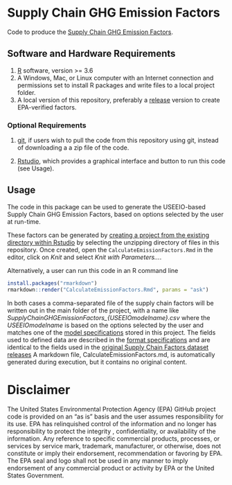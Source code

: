# Supply Chain GHG Emission Factors

Code to produce the [Supply Chain GHG Emission
Factors](https://cfpub.epa.gov/si/si_public_record_Report.cfm?dirEntryId=349324).

## Software and Hardware Requirements

1.  [R](https://www.r-project.org/) software, version &gt;= 3.6
2.  A Windows, Mac, or Linux computer with an Internet connection and
    permissions set to install R packages and write files to a local
    project folder.
3.  A local version of this repository, preferably a [release](releases/)
    version to create EPA-verified factors.

### Optional Requirements

1.  [git](https://github.com/git-guides/install-git), if users wish to
    pull the code from this repository using git, instead of downloading
    a a zip file of the code.

2.  [Rstudio](https://www.rstudio.com/products/rstudio/download/#download),
    which provides a graphical interface and button to run this code
    (see Usage).

## Usage

The code in this package can be used to generate the USEEIO-based Supply
Chain GHG Emission Factors, based on options selected by the user at
run-time.

These factors can be generated by [creating a project from the existing
directory within
Rstudio](https://support.rstudio.com/hc/en-us/articles/200526207-Using-RStudio-Projects)
by selecting the unzipping directory of files in this repository. Once
created, open the `CalculateEmissionFactors.Rmd` in the editor, click on
*Knit* and select *Knit with Parameters…*.

Alternatively, a user can run this code in an R command line

``` r
install.packages("rmarkdown")
rmarkdown::render("CalculateEmissionFactors.Rmd", params = "ask")
```

In both cases a comma-separated file of the supply chain factors will be
written out in the main folder of the project, with a name like
*SupplyChainGHGEmissionFactors\_{USEEIOmodelname}.csv* where the
*USEEIOmodelname* is based on the options selected by the user and
matches one of the [model specifications](model-specs/) stored in this
project. The fields used to defined data are described in the [format
specifications](format-specs/) and are identical to the fields used in
the [original Supply Chain Factors dataset
releases](https://cfpub.epa.gov/si/si_public_record_Report.cfm?dirEntryId=349324)
A markdown file, CalculateEmissionFactors.md, is automatically generated
during execution, but it contains no original content.

# Disclaimer

The United States Environmental Protection Agency (EPA) GitHub project
code is provided on an “as is” basis and the user assumes responsibility
for its use. EPA has relinquished control of the information and no
longer has responsibility to protect the integrity , confidentiality, or
availability of the information. Any reference to specific commercial
products, processes, or services by service mark, trademark,
manufacturer, or otherwise, does not constitute or imply their
endorsement, recommendation or favoring by EPA. The EPA seal and logo
shall not be used in any manner to imply endorsement of any commercial
product or activity by EPA or the United States Government.
